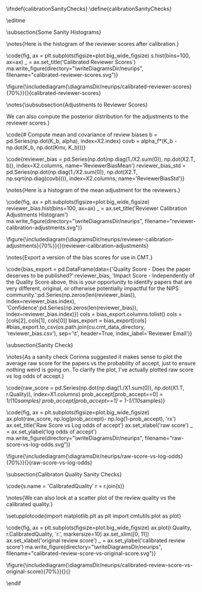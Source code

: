 \ifndef{calibrationSanityChecks}
\define{calibrationSanityChecks}

\editme

\subsection{Some Sanity Histograms}

\notes{Here is the histogram of the reviewer scores after calibration.}

\code{fig, ax = plt.subplots(figsize=plot.big_wide_figsize)
s.hist(bins=100, ax=ax)
_ = ax.set_title('Calibrated Reviewer Scores')
ma.write_figure(directory="\writeDiagramsDir/neurips", filename="calibrated-reviewer-scores.svg")}

\figure{\includediagram{\diagramsDir/neurips/calibrated-reviewer-scores}{70%}}{}{calibrated-reviewer-scores}

\notes{\subsubsection{Adjustments to Reviewer Scores}

We can also compute the posterior distribution for the adjustments to
the reviewer scores.}

\code{# Compute mean and covariance of review biases
b = pd.Series(np.dot(K_b, alpha), index=X2.index)
covb = alpha_f*(K_b - np.dot(K_b, np.dot(Kinv, K_b)))}

\code{reviewer_bias = pd.Series(np.dot(np.diag(1./X2.sum(0)), np.dot(X2.T, b)), index=X2.columns, name='ReviewerBiasMean')
reviewer_bias_std = pd.Series(np.dot(np.diag(1./X2.sum(0)), np.dot(X2.T, np.sqrt(np.diag(covb)))), index=X2.columns, name='ReviewerBiasStd')}

\notes{Here is a histogram of the mean adjustment for the reviewers.}

\code{fig, ax = plt.subplots(figsize=plot.big_wide_figsize)
reviewer_bias.hist(bins=100, ax=ax)
_ = ax.set_title('Reviewer Calibration Adjustments Histogram')
ma.write_figure(directory="\writeDiagramsDir/neurips", filename="reviewer-calibration-adjustments.svg")}

\figure{\includediagram{\diagramsDir/neurips/reviewer-calibration-adjustments}{70%}}{}{reviewer-calibration-adjustments}

\notes{Export a version of the bias scores for use in CMT.}

\code{bias_export = pd.DataFrame(data={'Quality Score - Does the paper deserves to be published?':reviewer_bias, 
                   'Impact Score - Independently of the Quality Score above, this is your opportunity to identify papers that are very different, original, or otherwise potentially impactful for the NIPS community.':pd.Series(np.zeros(len(reviewer_bias)), index=reviewer_bias.index),
                    'Confidence':pd.Series(np.zeros(len(reviewer_bias)), index=reviewer_bias.index)})
cols = bias_export.columns.tolist()
cols = [cols[2], cols[1], cols[0]]
bias_export = bias_export[cols]
#bias_export.to_csv(os.path.join(cu.cmt_data_directory, 'reviewer_bias.csv'), sep='\t', header=True, index_label='Reviewer Email')}

\subsection{Sanity Check}

\notes{As a sanity check Corinna suggested it makes sense to plot the average
raw score for the papers vs the probability of accept, just to ensure
nothing weird is going on. To clarify the plot, I've actually plotted
raw score vs log odds of accept.}

\code{raw_score = pd.Series(np.dot(np.diag(1./X1.sum(0)), np.dot(X1.T, r.Quality)), index=X1.columns)
prob_accept[prob_accept==0] = 1/(10*samples)
prob_accept[prob_accept==1] = 1-1/(10*samples)}

\code{fig, ax = plt.subplots(figsize=plot.big_wide_figsize)
ax.plot(raw_score, np.log(prob_accept)- np.log(1-prob_accept), 'rx')
ax.set_title('Raw Score vs Log odds of accept')
ax.set_xlabel('raw score')
_ = ax.set_ylabel('log odds of accept')
ma.write_figure(directory="\writeDiagramsDir/neurips", filename="raw-score-vs-log-odds.svg")}

\figure{\includediagram{\diagramsDir/neurips/raw-score-vs-log-odds}{70%}}{}{raw-score-vs-log-odds}

\subsection{Calibraton Quality Sanity Checks}

\code{s.name = 'CalibratedQuality'
r = r.join(s)}

\notes{We can also look at a scatter plot of the review quality vs the
calibrated quality.}

\setupplotcode{import matplotlib.plt as plt
import cmtutils.plot as plot}

\code{fig, ax = plt.subplots(figsize=plot.big_wide_figsize)
ax.plot(r.Quality, r.CalibratedQuality, 'r.', markersize=10)
ax.set_xlim([0, 11])
ax.set_xlabel('original review score')
_ = ax.set_ylabel('calibrated review score')
ma.write_figure(directory="\writeDiagramsDir/neurips", filename="calibrated-review-score-vs-original-score.svg")}

\figure{\includediagram{\diagramsDir/neurips/calibrated-review-score-vs-original-score}{70%}}{}{}

\endif

